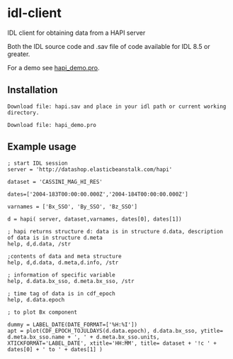 # idl-client

IDL client for obtaining data from a HAPI server

Both the IDL source code and .sav file of code available for IDL 8.5 or greater.

For a demo see [hapi_demo.pro](https://github.com/hapi-server/client-idl/blob/master/hapi_demo.pro).

## Installation
```
Download file: hapi.sav and place in your idl path or current working directory.

Download file: hapi_demo.pro
```
## Example usage

```
; start IDL session
server = 'http://datashop.elasticbeanstalk.com/hapi'

dataset = 'CASSINI_MAG_HI_RES'

dates=['2004-183T00:00:00.000Z','2004-184T00:00:00.000Z']

varnames = ['Bx_SSO', 'By_SSO', 'Bz_SSO']

d = hapi( server, dataset,varnames, dates[0], dates[1])

; hapi returns structure d: data is in structure d.data, description of data is in structure d.meta
help, d,d.data, /str

;contents of data and meta structure
help, d,d.data, d.meta,d.info, /str

; information of specific variable
help, d.data.bx_sso, d.meta.bx_sso, /str

; time tag of data is in cdf_epoch
help, d.data.epoch

; to plot Bx component

dummy = LABEL_DATE(DATE_FORMAT=['%H:%I'])  
apt = plot(CDF_EPOCH_TOJULDAYS(d.data.epoch), d.data.bx_sso, ytitle= d.meta.bx_sso.name + ', ' + d.meta.bx_sso.units, XTICKFORMAT='LABEL_DATE', xtitle='HH:MM', title= dataset + '!c ' + dates[0] + ' to ' + dates[1] )

```
